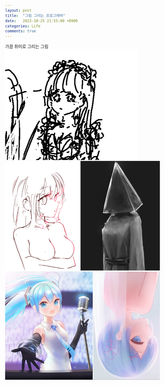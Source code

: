 ```yaml
---
layout: post
title:  "그림 그리는 프로그래머"
date:   2022-10-25 21:55:00 +0900
categories: Life
comments: true
---
```

가끔 취미로 그리는 그림  
![image](/assets/images/20221025_pic1.png)  
![image](/assets/images/20221025_pic2.png)  
![image](/assets/images/20221025_pic3.png)  
